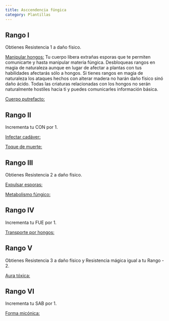 ```yaml
---
title: Asccendencia fúngica
category: Plantillas
---
```


## Rango I

Obtienes Resistencia 1 a daño físico.

<u>Manipular hongos:</u> Tu cuerpo libera extrañas esporas que te permiten comunicarte y hasta manipular materia fúngica. Desbloqueas rangos en magia de naturaleza aunque en lugar de afectar a plantas con tus habilidades afectarás sólo a hongos. Si tienes rangos en magia de naturaleza los ataques hechos con alterar madera no harán daño físico sinó daño ácido. Todas las criaturas relacionadas con los hongos no serán naturalmente hostiles hacia ti y puedes comunicarles información básica. 

<u>Cuerpo putrefacto:</u> 

## Rango II

Incrementa tu CON por 1.

<u>Infectar cadáver:</u>

<u>Toque de muerte:</u>

## Rango III

Obtienes Resistencia 2 a daño físico. 

<u>Expulsar esporas:</u>

<u>Metabolismo fúngico:</u>

## Rango IV

Incrementa tu FUE por 1.

<u>Transporte por hongos:</u>

## Rango V

Obtienes Resistencia 3 a daño físico y Resistencia mágica igual a tu Rango - 2. 

<u>Aura tóxica:</u>

## Rango VI

Incrementa tu SAB por 1.

<u>Forma micónica:</u> 